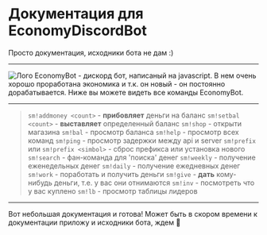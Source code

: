 # Документация для EconomyDiscordBot
Просто документация, исходники бота не дам :)

____

![Лого](https://i.ibb.co/nsvxZQj/image.jpg "logo")
EconomyBot - дискорд бот, написаный на javascript. В нем очень хорошо проработана экономика и т.к. он новый - он постоянно дорабатывается. Ниже вы можете видеть все команды EconomyBot.

____

> `sm!addmoney <count>` - **прибовляет** деньги на баланс
> `sm!setbal <count>` - **выставляет** определенный баланс
> `sm!shop` - открыти магазина
> `sm!bal` - просмотр баланса
> `sm!help` - просмотр всех команд
> `sm!ping` - просмотр задержки между api и server
> `sm!prefix` или `sm!prefix <simbol>` - сброс префикса или установка нового
> `sm!search` - фан-команда для 'поиска' денег
> `sm!weekly` - получение еженедельных денег
> `sm!daily` - получение ежедневных денег
> `sm!work` - поработать и получить деньги
> `sm!give` - **дать** кому-нибудь деньги, т.е. у вас они отнимаются
> `sm!inv` - посмотреть что у вас куплено
> `sm!lb` - просмотр таблицы лидеров

____

Вот небольшая документация и готова! Может быть в скором времени к документации приложу и исходники бота, ждем 🥰